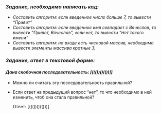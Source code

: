 ### *Задание, необходимо написать код:*
-  *Составить алгоритм: если введенное число больше 7, то вывести “Привет”*
-  *Составить алгоритм: если введенное имя совпадает с Вячеслав, то вывести “Привет, Вячеслав”, если нет, то вывести "Нет такого имени"*
-  *Составить алгоритм: на входе есть числовой массив, необходимо вывести элементы массива кратные 3.*

### *Задание, ответ в текстовой форме:*

#### *Дана скобочная последовательность: [((())()(())]]*
- Можно ли считать эту последовательность правильной?
- Если ответ на предыдущий вопрос “нет”, то что необходимо в ней изменить, чтоб она стала правильной?

  Ответ: [((())()(()))]
